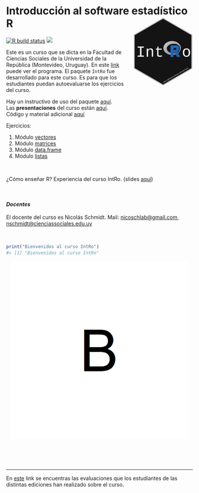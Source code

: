 
<!-- README.md is generated from README.Rmd. Please edit that file -->

# Introducción al software estadístico R <img src="man/figures/logo.png" style="margin-left:10px;margin-bottom:5px;" width="160" align="right"></a>

<!-- badges: start -->

[![R build
status](https://github.com/Nicolas-Schmidt/IntRo/workflows/R-CMD-check/badge.svg)](https://github.com/Nicolas-Schmidt/IntRo/actions)
[![](https://img.shields.io/badge/devel%20version-1.4.0-blue.svg)](https://github.com/Nicolas-Schmidt/IntRo)
<!-- badges: end -->

Este es un curso que se dicta en la Facultad de Ciencias Sociales de la
Universidad de la República (Montevideo, Uruguay). En este
[link](https://github.com/Nicolas-Schmidt/IntRo/blob/master/man/Ejercicios/Programa_IntRo.pdf)
puede ver el programa. El paquete `IntRo` fue desarrollado para este
curso. Es para que los estudiantes puedan autoevaluarse los ejercicios
del curso.

Hay un instructivo de uso del paquete
[aquí](https://github.com/Nicolas-Schmidt/IntRo/blob/master/man/Ejercicios/Instructivo_IntRo.pdf).<br />
Las **presentaciones** del curso están
[aquí](https://github.com/Nicolas-Schmidt/IntRo/tree/master/man/Presentaciones).<br />
Código y material adicional
[aquí](https://github.com/Nicolas-Schmidt/IntRo/tree/master/man/Presentaciones/codigo)

Ejercicios:

1.  Módulo
    [vectores](https://github.com/Nicolas-Schmidt/IntRo/blob/master/man/Ejercicios/Ejercicios_Modulo_vectores.pdf)
2.  Módulo
    [matrices](https://github.com/Nicolas-Schmidt/IntRo/blob/master/man/Ejercicios/Ejercicios_Modulo_matrices.pdf)
3.  Módulo
    [data.frame](https://github.com/Nicolas-Schmidt/IntRo/blob/master/man/Ejercicios/Ejercicios_Modulo_dataframe.pdf)
4.  Módulo
    [listas](https://github.com/Nicolas-Schmidt/IntRo/blob/master/man/Ejercicios/Ejercicios_Modulo_listas.pdf)

<br />

¿Cómo enseñar R? Experiencia del curso IntRo. (slides
[aquí](https://github.com/Nicolas-Schmidt/IntRo/blob/master/man/Presentaciones/codigo/aprendeR.pdf))

<br />

#### *_Docentes_*

El docente del curso es Nicolás Schmidt. Mail: <nicoschlab@gmail.com>,
<nschmidt@cienciassociales.edu.uy>

<br />

``` r
print("Bienvenidos al curso IntRo")
#> [1] "Bienvenidos al curso IntRo"
```

<center>

<img src="https://raw.githubusercontent.com/Nicolas-Schmidt/IntRo/master/man/figures/animation.gif"></a>

</center>

<br />

<br />

<br />

-----

En [este](https://github.com/Nicolas-Schmidt/Evaluaciones_IntRo) link se
encuentras las evaluaciones que los estudiantes de las distintas
ediciones han realizado sobre el curso.
